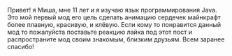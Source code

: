 Привет! я Миша, мне 11 лет и я изучаю язык программирования Java. Это мой первый мод его цель сделать анимацию сердечек майнкрафт более плавную, красивую, и клёвую. Если кому то понравится данный мод то пожалуйста поставьте реакцию лайка под этот пост и распространите мод своим знакомым, близким друзьям. Всем заранее спасибо!
